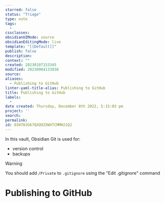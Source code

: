 ```yaml
---
starred: false
status: "Triage"
type: note
tags:
  - 
cssclasses: 
obsidianUIMode: source
obsidianEditingMode: live
template: "[[Default]]"
publish: false
description: 
context: ""
created: 20230107153345
modified: 20230904133938
source: 
aliases:
  - Publishing to GitHub
linter-yaml-title-alias: Publishing to GitHub
title: Publishing to GitHub
labels:
  - 
date created: Thursday, December 8th 2022, 5:15:03 pm
project: ''
search: 
permalink: 
id: 01H70JG67QXQ9ZXWXTCMMH21Q2
---
```


In this vault, Obsidian Git is used for:

- version control
- backups

>[!warning]  
>You should add `/Private` to `.gitignore` using the "Edit .gitignore" command

# Publishing to GitHub
